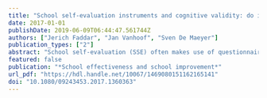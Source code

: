 ```yaml
---
title: "School self-evaluation instruments and cognitive validity: do items capture what they intend to?"
date: 2017-01-01
publishDate: 2019-06-09T06:44:47.561744Z
authors: ["Jerich Faddar", "Jan Vanhoof", "Sven De Maeyer"]
publication_types: ["2"]
abstract: "School self-evaluation (SSE) often makes use of questionnaires in order to sketch a picture of the school. How respondents cognitively process questionnaire items determines the validity of SSE results. Still, one readily assumes that respondents interpret and answer items as intended by the instrument developer (referred to as cognitive validity), but it remains unclear whether they do. This study tested an exemplary SSE instrument by focusing on the extent to which SSE results are cognitively valid, and on the extent to which differences in cognitive validity can be attributed to respondents and/or items. Cognitive interviews with 20 participants made respondents answering processes manifest. Results show that, overall, fewer than 50% of respondents processes of interpreting and elaborating on items are cognitively valid. Cross-classified multilevel analyses indicate that various hierarchical levels, respondents and items, are significant in explaining differences in cognitive validity, but not for all stages of the answering process."
featured: false
publication: "*School effectiveness and school improvement*"
url_pdf: "https://hdl.handle.net/10067/1469080151162165141"
doi: "10.1080/09243453.2017.1360363"
---
```


